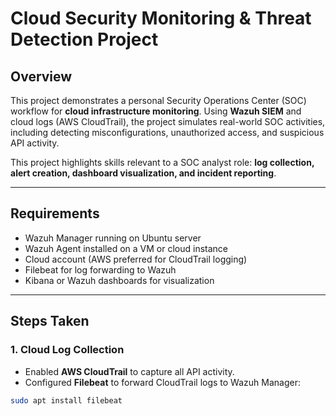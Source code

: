 # Cloud Security Monitoring & Threat Detection Project

## Overview
This project demonstrates a personal Security Operations Center (SOC) workflow for **cloud infrastructure monitoring**. Using **Wazuh SIEM** and cloud logs (AWS CloudTrail), the project simulates real-world SOC activities, including detecting misconfigurations, unauthorized access, and suspicious API activity.  

This project highlights skills relevant to a SOC analyst role: **log collection, alert creation, dashboard visualization, and incident reporting**.

---

## Requirements
- Wazuh Manager running on Ubuntu server  
- Wazuh Agent installed on a VM or cloud instance  
- Cloud account (AWS preferred for CloudTrail logging)  
- Filebeat for log forwarding to Wazuh  
- Kibana or Wazuh dashboards for visualization  

---

## Steps Taken

### 1. Cloud Log Collection
- Enabled **AWS CloudTrail** to capture all API activity.  
- Configured **Filebeat** to forward CloudTrail logs to Wazuh Manager:  
```bash
sudo apt install filebeat
